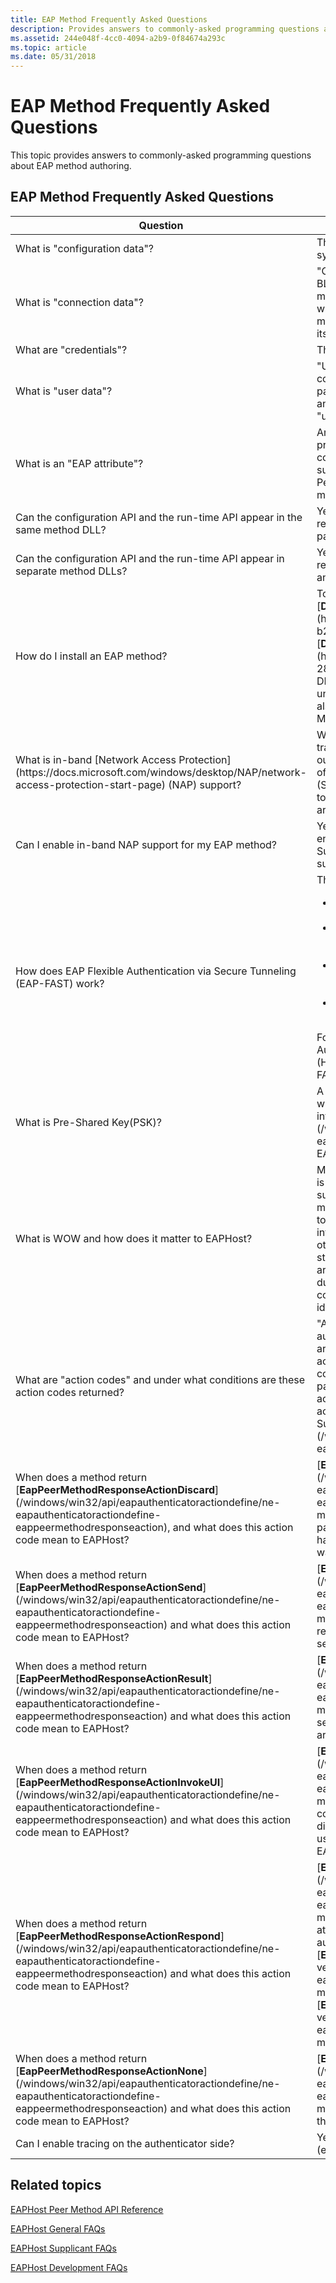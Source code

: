 ```yaml
---
title: EAP Method Frequently Asked Questions
description: Provides answers to commonly-asked programming questions about EAP method authoring.
ms.assetid: 244e048f-4cc0-4094-a2b9-0f84674a293c
ms.topic: article
ms.date: 05/31/2018
---
```


# EAP Method Frequently Asked Questions

This topic provides answers to commonly-asked programming questions about EAP method authoring.

## EAP Method Frequently Asked Questions



<table>
<colgroup>
<col style="width: 50%" />
<col style="width: 50%" />
</colgroup>
<thead>
<tr class="header">
<th>Question</th>
<th>Answer</th>
</tr>
</thead>
<tbody>
<tr class="odd">
<td>What is &quot;configuration data&quot;?</td>
<td>The terms &quot;configuration data&quot; and &quot;connection data&quot; are synonymous.</td>
</tr>
<tr class="even">
<td>What is &quot;connection data&quot;?</td>
<td>&quot;Connection data&quot; is an EAP method-specific opaque BLOB that contains configuration information for the method. This connection data is created by the method when it is initially configured and is never interpreted or modified by any other component than the EAP method itself.</td>
</tr>
<tr class="odd">
<td>What are &quot;credentials&quot;?</td>
<td>The terms &quot;credentials&quot; and &quot;user data&quot; are synonymous.</td>
</tr>
<tr class="even">
<td>What is &quot;user data&quot;?</td>
<td>&quot;User data&quot; is an EAP method-specific opaque BLOB that contains user credential data, such as a user name and password. The user data is never interpreted or modified by any other component than the EAP method itself. The terms &quot;user data&quot; and &quot;credentials&quot; are synonymous.</td>
</tr>
<tr class="odd">
<td>What is an &quot;EAP attribute&quot;?</td>
<td>An &quot;EAP attribute&quot; is a data structure that contains a predetermined type of data. Attributes are used to communicate information between EAP methods and supplicants, or between EAP methods and authenticators. Peer and authenticator implementations of an EAP method may exchange these attributes over a network.</td>
</tr>
<tr class="even">
<td>Can the configuration API and the run-time API appear in the same method DLL?</td>
<td>Yes. Be sure to specify the distinction when configuring the registry entries for the EAP method itself. The configuration path and peer path must be the same.</td>
</tr>
<tr class="odd">
<td>Can the configuration API and the run-time API appear in separate method DLLs?</td>
<td>Yes. Be sure to specify the distinction when configuring the registry entries for the EAP method itself. The configuration and peer paths must point to the correct DLLs.</td>
</tr>
<tr class="even">
<td>How do I install an EAP method?</td>
<td>To install an EAP method, you must first implement [<strong>DllRegisterServer</strong>](https://msdn.microsoft.com/windows/desktop/4442206b-b2ad-47d7-8add-18002c44c5a2) and [<strong>DllUnregisterServer</strong>](https://msdn.microsoft.com/windows/desktop/b71137a7-284e-4521-a3b2-9dad9c9d3c54) in the EAP method DLL itself. After that, use <strong>regsvr32.exe</strong> to install and uninstall the method. The appropriate registry keys must also be set. For more information, see [Installing an EAP Method](installing-an-eap-method.md).<br/></td>
</tr>
<tr class="odd">
<td>What is in-band [Network Access Protection](https://docs.microsoft.com/windows/desktop/NAP/network-access-protection-start-page) (NAP) support?</td>
<td>When in-band NAP support is enabled, NAP packets are transported inside EAP method packets. In contrast, when out-of-band NAP support is enabled, the NAP [Statement of Health](Http://go.microsoft.com/fwlink/p/?linkid=83917) (SoH) exchange occurs through means other than internal to EAP method packets, and NAP-generated certificates are used in EAP method authentication.</td>
</tr>
<tr class="even">
<td>Can I enable in-band NAP support for my EAP method?</td>
<td>Yes, in-band NAP support for your EAP method can be enabled. For more information, see [Enabling In-Band NAP Support for EAP Methods](enabling-in-band-nap-support.md).</td>
</tr>
<tr class="odd">
<td>How does EAP Flexible Authentication via Secure Tunneling (EAP-FAST) work?</td>
<td>The EAP-FAST scenario works as follows. <br/>
<ul>
<li>The method processes a password change at single-sign-on (SSO) employing the method UI.</li>
<li>The method returns the [<strong>eatCredentialsChanged</strong>](/windows/desktop/api/eaptypes/ne-eaptypes-eap_attribute_type) attribute.</li>
<li>The supplicant indicates to the user that credentials have changed and requests the user to re-enter their credentials.</li>
<li>The supplicant re-enters the user credentials, and sends those credentials to the method.</li>
</ul>
For more information on EAP-FAST, see [EAP Flexible Authentication via Secure Tunneling](Http://go.microsoft.com/fwlink/p/?linkid=84010) (EAP-FAST).</td>
</tr>
<tr class="even">
<td>What is Pre-Shared Key(PSK)?</td>
<td>A method of transmitting and receiving digital signals in which the phase of a transmitted signal is varied to convey information. The [<strong>EAPConfigInputPSK</strong>](/windows/desktop/api/eaptypes/ne-eaptypes-eap_config_input_field_type) input field contains the user's EAP-FAST PSK.</td>
</tr>
<tr class="odd">
<td>What is WOW and how does it matter to EAPHost?</td>
<td>Microsoft Windows-32-bit-On-Windows-64-bit (WOW) is an operating system component in 64-bit Windows that supports 32-bit x86 platform application. Typically, a EAP method author would define some form of C/C++ structure to encapsulate configuration data, credential data, and interactive UI data. To avoid incompatibilities in WOW and other scenarios, it is important to ensure that data structures are aligned similarly in different processor architectures (32-bit and 64-bit processors). Typically dummy padding is used to align the fields so that the configuration, credential and interactive UI data are identical on both 32-and 64-bit processors.</td>
</tr>
<tr class="even">
<td>What are &quot;action codes&quot; and under what conditions are these action codes returned?</td>
<td>&quot;Action codes&quot; allow methods to control the flow of authentication, and are integral to the state machine. They are values returned by an EAP method to indicate the next action the EAPHost should take. For example, an action code could indicate to EAPHost that the EAP method has a packet ready for transmission. The supplicant abides by all action codes returned by an EAP method, but never issues action codes.For more information, see [EAP Peer Supplicant Action Codes](/windows/win32/api/eaphostpeertypes/ne-eaphostpeertypes-eaphostpeerresponseaction).<br/></td>
</tr>
<tr class="odd">
<td>When does a method return [<strong>EapPeerMethodResponseActionDiscard</strong>](/windows/win32/api/eapauthenticatoractiondefine/ne-eapauthenticatoractiondefine-eappeermethodresponseaction), and what does this action code mean to EAPHost?</td>
<td>[<strong>EapPeerMethodResponseActionDiscard</strong>](/windows/win32/api/eapauthenticatoractiondefine/ne-eapauthenticatoractiondefine-eappeermethodresponseaction) is returned by an EAP method to indicate to the EAPHost that it must discard the packet it supplied to the method. Specifically, the method has determined that the packet is invalid. EAPHost then waits for the next package.</td>
</tr>
<tr class="even">
<td>When does a method return [<strong>EapPeerMethodResponseActionSend</strong>](/windows/win32/api/eapauthenticatoractiondefine/ne-eapauthenticatoractiondefine-eappeermethodresponseaction) and what does this action code mean to EAPHost?</td>
<td>[<strong>EapPeerMethodResponseActionSend</strong>](/windows/win32/api/eapauthenticatoractiondefine/ne-eapauthenticatoractiondefine-eappeermethodresponseaction) is returned by an EAP method to indicate to EAPHost that the next packet received by EAPHost must be sent to the network access server (NAS).</td>
</tr>
<tr class="odd">
<td>When does a method return [<strong>EapPeerMethodResponseActionResult</strong>](/windows/win32/api/eapauthenticatoractiondefine/ne-eapauthenticatoractiondefine-eappeermethodresponseaction) and what does this action code mean to EAPHost?</td>
<td>[<strong>EapPeerMethodResponseActionResult</strong>](/windows/win32/api/eapauthenticatoractiondefine/ne-eapauthenticatoractiondefine-eappeermethodresponseaction) is returned by an EAP method to indicate to the EAPHost that the authentication session has concluded and that the results of that session are available.</td>
</tr>
<tr class="even">
<td>When does a method return [<strong>EapPeerMethodResponseActionInvokeUI</strong>](/windows/win32/api/eapauthenticatoractiondefine/ne-eapauthenticatoractiondefine-eappeermethodresponseaction) and what does this action code mean to EAPHost?</td>
<td>[<strong>EapPeerMethodResponseActionInvokeUI</strong>](/windows/win32/api/eapauthenticatoractiondefine/ne-eapauthenticatoractiondefine-eappeermethodresponseaction) is returned by an EAP method to indicate to EAPHost that user input is required to continue with authentication, and that a user interface dialog box must be displayed to obtain that input. Once the user input data has been obtained, EAPHost can call the EAP method again with the updated UI context data.</td>
</tr>
<tr class="odd">
<td>When does a method return [<strong>EapPeerMethodResponseActionRespond</strong>](/windows/win32/api/eapauthenticatoractiondefine/ne-eapauthenticatoractiondefine-eappeermethodresponseaction) and what does this action code mean to EAPHost?</td>
<td>[<strong>EapPeerMethodResponseActionRespond</strong>](/windows/win32/api/eapauthenticatoractiondefine/ne-eapauthenticatoractiondefine-eappeermethodresponseaction) is returned by an EAP method to indicate to EAPHost that the EAP method has attributes available for EAPHost to use during authentication. EAPHost obtains the attributes by calling the [<strong>EapPeerGetResponseAttributes</strong>](/previous-versions/windows/desktop/api/eapmethodpeerapis/nf-eapmethodpeerapis-eappeergetresponseattributes) method followed by a call to the [<strong>EapPeerSetResponseAttributes</strong>](/previous-versions/windows/desktop/api/eapmethodpeerapis/nf-eapmethodpeerapis-eappeersetresponseattributes) method.</td>
</tr>
<tr class="even">
<td>When does a method return [<strong>EapPeerMethodResponseActionNone</strong>](/windows/win32/api/eapauthenticatoractiondefine/ne-eapauthenticatoractiondefine-eappeermethodresponseaction) and what does this action code mean to EAPHost?</td>
<td>[<strong>EapPeerMethodResponseActionNone</strong>](/windows/win32/api/eapauthenticatoractiondefine/ne-eapauthenticatoractiondefine-eappeermethodresponseaction) is returned by an EAP method to indicate to EAPHost that no action is required at this time.</td>
</tr>
<tr class="odd">
<td>Can I enable tracing on the authenticator side?</td>
<td>Yes. For more information, see [Enabling Tracing](enabling-tracing.md).</td>
</tr>
</tbody>
</table>



 

## Related topics

<dl> <dt>

[EAPHost Peer Method API Reference](eap-host-peer-method-api-reference.md)
</dt> <dt>

[EAPHost General FAQs](general-frequently-asked-questions.md)
</dt> <dt>

[EAPHost Supplicant FAQs](eaphost-supplicant-frequently-asked-questions.md)
</dt> <dt>

[EAPHost Development FAQs](eaphost-development-frequently-asked-questions.md)
</dt> </dl>

 

 





